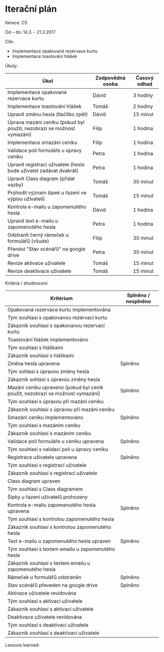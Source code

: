 <h1>Iterační plán</h1>
Iterace:  C5

Od – do:
14.3. - 21.3.2017

Cíle:
- Implementace opakované rezervace kurtu
- Implementace toastování hlášek 

Úkoly:

|Úkol|	Zodpovědná osoba|	Časový odhad|
|---|---|---|
|Implementace opakované rezervace kurtu|Dávid|3 hodiny|
|Implementace toastování hlášek|Tomáš|2 hodiny|
|Upravit změnu hesla (tlačítko zpět)|Dávid|15 minut|
|Úprava mazání ceníku (pokud byl použit, nezobrazí se možnost vymazání)|Filip|1 hodina|
|Implementace smazání ceníku|Filip|1 hodina|
|Validace polí formuláře u úpravy ceníku|Petra|1 hodina|
|Upravit registraci uživatele (heslo bude uživatel zadávat dvakrát)|Petra|1 hodina|
|Upravit Class diagram (přidat vazby)|Tomáš|30 minut|
|Prohodit význam šipek u řazení ve výpisu uživatelů|Tomáš|15 minut|
|Kontrola e-mailu u zapomenutého hesla|Dávid|1 hodina|
|Upravit text e-mailu u zapomenutého hesla|Petra|1 hodina|
|Odstranit černý rámeček u formulářů (všude)|Filip|30 minut|
|Přenést "Stav scénářů" na google drive|Petra|30 minut|
|Revize aktivace uživatele|Tomáš|15 minut|
|Revize deaktivace uživatele|Tomáš|15 minut|

Kritéria / zhodnocení:

|Kritérium	|Splněno / nesplněno|
|---|---|
|Opakovaná rezervace kurtu implementována||
|Tým souhlasí s opakovanou rezervací kurtu||
|Zákazník souhlasí s opakovanou rezervací kurtu||
|Toastování hlášek implementováno||
|Tým souhlasí s hláškami||
|Zákazník souhlasí s hláškami||
|Změna hesla upravena|Splněno|
|Tým sohlasí s úpravou změny hesla||
|Zákazník sohlasí s úpravou změny hesla||
|Mazání ceníku upraveno (pokud byl ceník použit, nezobrazí se možnost vymazání)|Splněno|
|Tým souhlasí s úpravou při mazání ceníku||
|Zákazník souhlasí s úpravou při mazání ceníku||
|Smazání ceníku implementováno|Splněno|
|Tým souhlasí s mazáním ceníku||
|Zákazník souhlasí s mazáním ceníku||
|Validace polí formuláře u ceníku upravena|Splněno|
|Tým souhlasí s validací polí u úpravy ceníku||
|Registrace uživatele upravena|Splněno|
|Tým souhlasí s registrací uživatele||
|Zákazník souhlasí s registrací uživatele||
|Class diagram upraven||
|Tým souhlasí s Class diagramem||
|Šipky u řazení uživatelů prohozeny||
|Kontrola e-mailu zapomenutého hesla upravena|Splněno|
|Tým souhlasí s kontrolou zapomenutého hesla||
|Zákazník souhlasí s kontrolou zapomenutého hesla||
|Text e-mailu u zapomenutého hesla upraven|Splněno|
|Tým souhlasí s textem emailu u zapomenutého hesla||
|Zákazník souhlasí s textem emailu u zapomenutého hesla||
|Rámeček u formulářů odstraněn|Splněno|
|Stav scénářů převeden na google drive|Splněno|
|Aktivace uživatele revidována||
|Tým souhlasí s aktivací uživatele||
|Zákazník souhlasí s aktivací uživatele||
|Deaktivace uživatele revidována||
|Tým souhlasí s deaktivací uživatele||
|Zákazník souhlasí s deaktivací uživatele||


Lessons learned:
